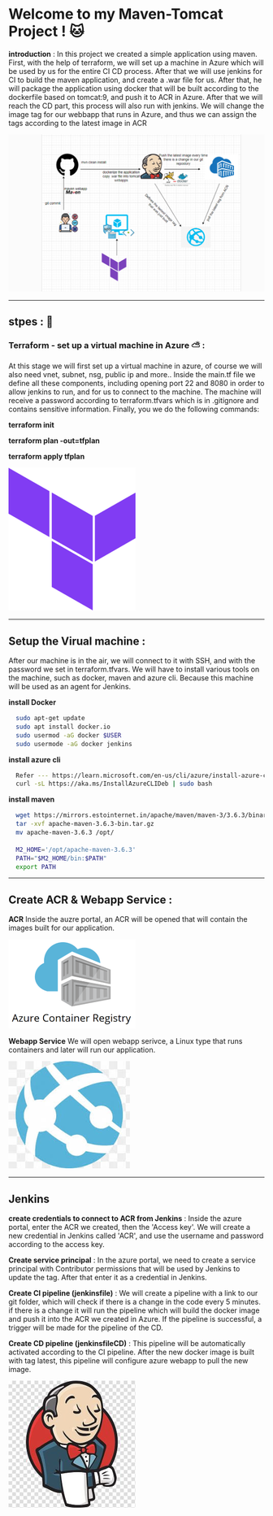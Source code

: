 # Welcome to my Maven-Tomcat Project ! 🐱
**introduction** :
In this project we created a simple application using maven.
First, with the help of terraform, we will set up a machine in Azure which will be used by us for the entire CI CD process.
After that we will use jenkins for CI to build the maven application, and create a .war file for us.
After that, he will package the application using docker that will be built according to the dockerfile based on tomcat:9, and push it to ACR in Azure.
After that we will reach the CD part, this process will also run with jenkins.
We will change the image tag for our webbapp that runs in Azure, and thus we can assign the tags according to the latest image in ACR

![Image alt text](images/diagram.png)


---


## stpes : 🔨
### Terraform - set up a virtual machine in Azure ⛅ :

At this stage we will first set up a virtual machine in azure, of course we will also need vnet, subnet, nsg, public ip and more..
Inside the main.tf file we define all these components, including opening port 22 and 8080 in order to allow jenkins to run, and for us to connect to the machine.
The machine will receive a password according to terraform.tfvars which is in .gitignore and contains sensitive information.
Finally, you we do the following commands:

**terraform init**

**terraform plan -out=tfplan**

**terraform apply tfplan**


![Image alt text](images/Terraform.png)


---


## Setup the Virual machine :
After our machine is in the air, we will connect to it with SSH, and with the password we set in terraform.tfvars.
We will have to install various tools on the machine, such as docker, maven and azure cli.
Because this machine will be used as an agent for Jenkins.

**install Docker**
```bash
  sudo apt-get update
  sudo apt install docker.io
  sudo usermod -aG docker $USER
  sudo usermode -aG docker jenkins
```

**install azure cli**
```bash
  Refer --- https://learn.microsoft.com/en-us/cli/azure/install-azure-cli-linux?pivots=apt
  curl -sL https://aka.ms/InstallAzureCLIDeb | sudo bash
```

**install maven**
```bash
  wget https://mirrors.estointernet.in/apache/maven/maven-3/3.6.3/binaries/apache-maven-3.6.3-bin.tar.gz
  tar -xvf apache-maven-3.6.3-bin.tar.gz
  mv apache-maven-3.6.3 /opt/

  M2_HOME='/opt/apache-maven-3.6.3'
  PATH="$M2_HOME/bin:$PATH"
  export PATH
```

---
## Create ACR & Webapp Service :


**ACR**
Inside the auzre portal, an ACR will be opened that will contain the images built for our application.

![Image alt text](images/ACR.png)




**Webapp Service**
We will open webapp serivce, a Linux type that runs containers and later will run our application.

![Image alt text](images/webapp.jpg)


---

## Jenkins
**create credentials to connect to ACR from Jenkins** :
Inside the azure portal, enter the ACR we created, then the 'Access key'.
We will create a new credential in Jenkins called 'ACR', and use the username and password according to the access key.


**Create service principal** :
In the azure portal, we need to create a service principal with Contributor permissions that will be used by Jenkins to update the tag.
After that enter it as a credential in Jenkins.

**Create CI pipeline (jenkinsfile)** :
We will create a pipeline with a link to our git folder, which will check if there is a change in the code every 5 minutes.
if there is a change it will run the pipeline which will build the docker image and push it into the ACR we created in Azure.
If the pipeline is successful, a trigger will be made for the pipeline of the CD.


**Create CD pipeline (jenkinsfileCD)** :
This pipeline will be automatically activated according to the CI pipeline.
After the new docker image is built with tag latest, this pipeline will configure azure webapp to pull the new image.


![Image alt text](images/jenkins.jpg)






